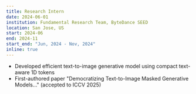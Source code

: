 ```yaml
---
title: Research Intern
date: 2024-06-01
institution: Fundamental Research Team, ByteDance SEED
location: San Jose, US
start: 2024-06
end: 2024-11
start_end: "Jun, 2024 - Nov, 2024"
inline: true
---
```

- Developed efficient text-to-image generative model using compact text-aware 1D tokens
- First-authored paper "Democratizing Text-to-Image Masked Generative Models..." (accepted to ICCV 2025)

